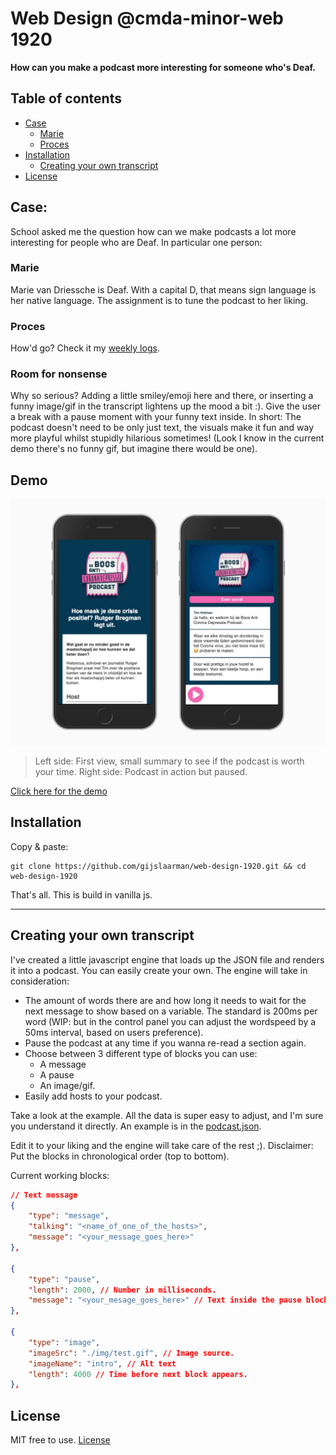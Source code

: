 # Web Design @cmda-minor-web 1920
**How can you make a podcast more interesting for someone who's Deaf.**

## Table of contents
- [Case](#case)
    - [Marie](#marie)
    - [Proces](#proces)
- [Installation](#installation)
    - [Creating your own transcript](#creating-your-own-transcript)
- [License](#license)

## Case:
School asked me the question how can we make podcasts a lot more interesting for people who are Deaf. In particular one person:

### Marie
Marie van Driessche is Deaf. With a capital D, that means sign language is her native language. The assignment is to tune the podcast to her liking.

### Proces
How'd go? Check it my [weekly logs](https://github.com/gijslaarman/web-design-1920/wiki).

### Room for nonsense
Why so serious? Adding a little smiley/emoji here and there, or inserting a funny image/gif in the transcript lightens up the mood a bit :). Give the user a break with a pause moment with your funny text inside. In short: The podcast doesn't need to be only just text, the visuals make it fun and way more playful whilst stupidly hilarious sometimes! (Look I know in the current demo there's no funny gif, but imagine there would be one).

## Demo
![Two screenshots of the working demo. On the left side: First view, small summary to see if the podcast is worth your time. On the right side: Podcast in action but paused.](docs/img/screenshots.jpg)
     
> Left side: First view, small summary to see if the podcast is worth your time.
> Right side: Podcast in action but paused.

[Click here for the demo](https://gijslaarman.github.io/web-design-1920)

## Installation
Copy & paste:
```
git clone https://github.com/gijslaarman/web-design-1920.git && cd web-design-1920
```

That's all. This is build in vanilla js.

---

## Creating your own transcript
I've created a little javascript engine that loads up the JSON file and renders it into a podcast. You can easily create your own. The engine will take in consideration:

- The amount of words there are and how long it needs to wait for the next message to show based on a variable. The standard is 200ms per word (WIP: but in the control panel you can adjust the wordspeed by a 50ms interval, based on users preference).
- Pause the podcast at any time if you wanna re-read a section again.
- Choose between 3 different type of blocks you can use:
    - A message
    - A pause
    - An image/gif.
- Easily add hosts to your podcast.

Take a look at the example. All the data is super easy to adjust, and I'm sure you understand it directly. An example is in the [podcast.json](https://github.com/gijslaarman/web-design-1920/blob/master/podcast.json).

Edit it to your liking and the engine will take care of the rest ;). Disclaimer: Put the blocks in chronological order (top to bottom).

Current working blocks:
```json
// Text message
{
    "type": "message",
    "talking": "<name_of_one_of_the_hosts>",
    "message": "<your_message_goes_here>"
},

{
    "type": "pause",
    "length": 2000, // Number in milliseconds.
    "message": "<your_mesage_goes_here>" // Text inside the pause block.
},

{
    "type": "image",
    "imageSrc": "./img/test.gif", // Image source.
    "imageName": "intro", // Alt text
    "length": 4000 // Time before next block appears.
},
```

## License
MIT free to use. [License](https://github.com/gijslaarman/web-design-1920/blob/master/LICENSE)
